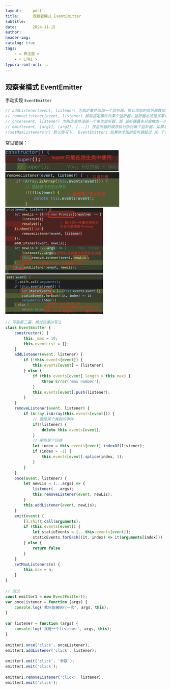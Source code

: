 ```yaml
---
layout:     post
title:      观察者模式 EventEmitter
subtitle:  
date:       2024-11-15
author:     
header-img: 
catalog: true
tags:
    - < 算法题 >
    - < LTN1 >
typora-root-url: ..
---
```


## 观察者模式 EventEmitter

 手动实现 `EventEmitter`

```js
// addListener(event, listener) 为指定事件添加一个监听器，默认添加到监听器数组的尾部。
// removeListener(event, listener) 移除指定事件的某个监听器，监听器必须是该事件已经注册过的监听器。它接受两个参数，第一个是事件名称，第二个是回调函数名称。
// once(event, listener) 为指定事件注册一个单次监听器，即 监听器最多只会触发一次，触发后立刻解除该监听器。
// emit(event, [arg1], [arg2], [...]) 按监听器的顺序执行执行每个监听器，如果事件有注册监听返回 true，否则返回 false。
//setMaxListeners(n) 默认情况下， EventEmitters 如果你添加的监听器超过 10 个就会输出警告信息。 
```

常见错误：

<img src="/../img/assets_2023/image-20241204184401713.png" alt="image-20241204184401713" style="zoom:40%;" />

<img src="/../img/assets_2023/image-20241204185039520.png" alt="image-20241204185039520" style="zoom:35%;" />

<img src="/../img/assets_2023/image-20241204185322848.png" alt="image-20241204185322848" style="zoom:30%;" />

<img src="/../img/assets_2023/image-20241204185654244.png" alt="image-20241204185654244" style="zoom:30%;" />

```js
// 写到第三遍，相对完善的写法
class EventEmitter {
    constructor() {
        this._max = 10;
        this.eventList = {};
    }
    addListener(event, listener) {
        if (!this.events[event]) {
            this.events[event] = [listener]
        } else {
            if (this.events[event].length > this.max) {
                throw Error('max number');
            }
            this.events[event].push(listener);
        }
    }
    removeListener(event, listener) {
        if (Array.isArray(this.events[event])) {
            // 删除某个类别的事件
            if(!listener) {
                delete this.events[event];
            }
            // 删除某个回调
            let index = this.events[event].indexOf(listener);
            if (index > -1) {
                this.events[event].splice(index, 1);
            }
        }
    }
    once(event, listener) {
        let newLis = (...args) => {
            listener(...args);
            this.removeListener(event, newLis);
        }
        this.addListener(event, newLis);
    }
    emit(event) {
        [].shift.call(arguments);
        if (this.events[event]) {
            let staticEvents = [...this.events[event]];
            staticEvents.forEach((it, index) => it(arguments[index]))
        } else {
            return false
        }
    }
    setMaxListeners(n) {
        this.max = n;
    }
}

// 测试
const emitter1 = new EventEmitter();
var onceListener = function (args) {
    console.log('我只能被执行一次', args, this);
}

var listener = function (args) {
    console.log('我是一个listener', args, this);
}

emitter1.once('click', onceListener);
emitter1.addListener('click', listener);

emitter1.emit('click', '参数');
emitter1.emit('click');

emitter1.removeListener('click', listener);
emitter1.emit('click');
```





